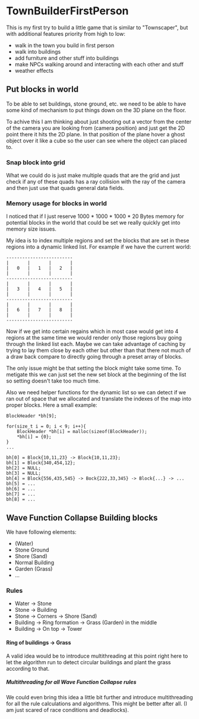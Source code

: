 # TownBuilderFirstPerson
This is my first try to build a little game that is similar to "Townscaper",
but with additional features priority from high to low:
* walk in the town you build in first person
* walk into buildings
* add furniture and other stuff into buildings
* make NPCs walking around and interacting with each other and stuff 
* weather effects

## Put blocks in world
To be able to set buildings, stone ground, etc. we need to be able to
have some kind of mechanism to put things down on the 3D plane on the
floor.

To achive this I am thinking about just shooting out a vector from the center of
the camera you are looking from (camera position) and just get the 2D point there it
hits the 2D plane. In that position of the plane hover a ghost object over it like a
cube so the user can see where the object can placed to.

### Snap block into grid
What we could do is just make multiple quads that are the grid and just check if any of these
quads has a ray collision with the ray of the camera and then just use that quads general
data fields.

### Memory usage for blocks in world
I noticed that if I just reserve 1000 * 1000 * 1000 * 20 Bytes memory for potential
blocks in the world that could be set we really quickly get into memory size issues.

My idea is to index multiple regions and set the blocks that are set in these regions
into a dynamic linked list. For example if we have the current world:
```
------------------------- 
|		|		|		|
|	0	|	1	|	2	|
|		|		|		|
------------------------- 
|		|		|		|
|	3	|	4	|	5	|
|		|		|		|
------------------------- 
|		|		|		|
|	6	|	7	|	8	|
|		|		|		|
-------------------------
```

Now if we get into certain regains which in most case would get into
4 regions at the same time we would render only those regions buy
going through the linked list each. Maybe we can take advantage of caching
by trying to lay them close by each other but other than that there not much
of a draw back compare to directly going through a preset array of blocks.

The only issue might be that setting the block might take some time.
To metigate this we can just set the new set block at the beginning of the
list so setting doesn't take too much time.

Also we need helper functions for the dynamic list so we can detect if we ran
out of space that we allocated and translate the indexes of the map into proper
blocks. Here a small example:

```
BlockHeader *bh[9];

for(size_t i = 0; i < 9; i++){
	BlockHeader *bh[i] = malloc(sizeof(BlockHeader));
	*bh[i] = {0};
}
...

bh[0] = Block{10,11,23} -> Block{10,11,23};
bh[1] = Block{340,454,12};
bh[2] = NULL;
bh[3] = NULL;
bh[4] = Block{556,435,545} -> Bock{222,33,345} -> Block{...} -> ...
bh[5] = ...
bh[6] = ...
bh[7] = ...
bh[8] = ...
```

## Wave Function Collapse Building blocks
We have following elements:
* (Water)
* Stone Ground
* Shore (Sand)
* Normal Building
* Garden (Grass)
* ...

### Rules
* Water -> Stone
* Stone -> Building
* Stone -> Corners -> Shore (Sand)
* Building -> Ring formation -> Grass (Garden) in the middle
* Building -> On top -> Tower

#### Ring of buildings -> Grass
A valid idea would be to introduce multithreading at this point right here to
let the algorithm run to detect circular buildings and plant the grass according to that.

##### Multithreading for all Wave Function Collapse rules
We could even bring this idea a little bit further and introduce multithreading for
all the rule calculations and algorithms. This might be better after all. (I am just scared of race conditions and deadlocks).
